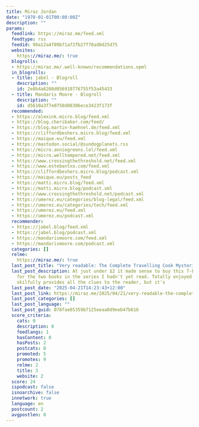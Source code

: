 ```yaml
---
title: Miraz Jordan
date: "1970-01-01T00:00:00Z"
description: ""
params:
  feedlink: https://miraz.me/feed.xml
  feedtype: rss
  feedid: 98a12a4f09b71a72fb27f78ad0d25d75
  websites:
    https://miraz.me/: true
  blogrolls:
  - https://miraz.me/.well-known/recommendations.opml
  in_blogrolls:
  - title: jabel - Blogroll
    description: ""
    id: 2e8b4a6208d056910776755f53a45433
  - title: Mandaris Moore - Blogroll
    description: ""
    id: d5610a3f7e0750d08306ece3423f173f
  recommended:
  - https://alexink.micro.blog/feed.xml
  - https://blog.cheribaker.com/feed/
  - https://blog.martin-haehnel.de/feed.xml
  - https://cliffordbeshers.micro.blog/feed.xml
  - https://maique.eu/feed.xml
  - https://mastodon.social/@sundogplanets.rss
  - https://micro.anniegreens.lol/feed.xml
  - https://micro.welltempered.net/feed.xml
  - https://www.crossingthethreshold.net/feed.xml
  - https://www.estebantxo.com/feed.xml
  - https://cliffordbeshers.micro.blog/podcast.xml
  - https://maique.eu/posts_feed
  - https://matti.micro.blog/feed.xml
  - https://matti.micro.blog/podcast.xml
  - https://www.crossingthethreshold.net/podcast.xml
  - https://umerez.eu/categories/blog-legal/feed.xml
  - https://umerez.eu/categories/tech/feed.xml
  - https://umerez.eu/feed.xml
  - https://umerez.eu/podcast.xml
  recommender:
  - https://jabel.blog/feed.xml
  - https://jabel.blog/podcast.xml
  - https://mandarismoore.com/feed.xml
  - https://mandarismoore.com/podcast.xml
  categories: []
  relme:
    https://miraz.me/: true
  last_post_title: "Very readable: The Complete Travelling Cook Mysteries \U0001F4DA"
  last_post_description: At just under $2 it made sense to buy this 7-book box set
    for the two books in the series I hadn't yet read. Totally enjoyed them too! Martin
    skilfully provides all the clues to the reader, but it's
  last_post_date: "2025-04-21T14:23:43+12:00"
  last_post_link: https://miraz.me/2025/04/21/very-readable-the-complete-travelling.html
  last_post_categories: []
  last_post_language: ""
  last_post_guid: 078fae85359b7125eeaa0d9eeb47b616
  score_criteria:
    cats: 0
    description: 0
    feedlangs: 1
    hasContent: 0
    hasPosts: 2
    postcats: 0
    promoted: 5
    promotes: 9
    relme: 2
    title: 3
    website: 2
  score: 24
  ispodcast: false
  isnoarchive: false
  innetwork: true
  language: en
  postcount: 2
  avgpostlen: 0
---
```


